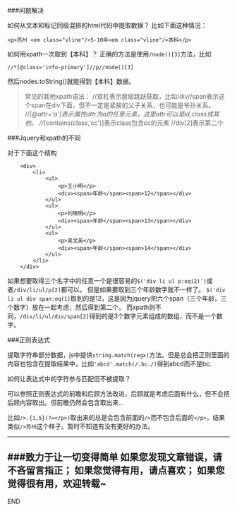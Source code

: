 ###问题解决

如何从文本和标记同级混排的html代码中提取数据？
比如下面这种情况：
```
<p>苏州 <em class="vline"/>5-10年<em class="vline"/>本科</p>
```
如何用xpath一次取到【本科】？
正确的方法是使用```/node()[3]```方法，比如
```
//*[@class='info-primary']//p//node()[3]
```
然后nodes.toString()就能得到【本科】数据。

>常见的其他xpath语法：
//双杠表示层级跳跃获取，比如/div//span表示这个span在div下面，但不一定是紧挨的父子关系，也可能是爷孙关系。
//*[@attr='a']表示属性attr为a的任意元素，这里attr可以是id,class或其他。
//*[contains(class,'cc')]表示class包含cc的元素
//div[2]表示第二个

###Jquery和xpath的不同

对于下面这个结构
```
    <div>
        <li>
            <ul>
                <p>王小明</p>
                <div><span>年龄</span><span>12</span></div>
            </ul>
            <ul>
                <p>刘晓明</p>
                <div><span>年龄</span><span>13</span></div>
            </ul>
            <ul>
                <p>吴文英</p>
                <div><span>年龄</span><span>14</span></div>
            </ul>
        </li>
    </div>
```
如果想要取得三个名字中的任意一个是很容易的```$('div li ul p:eq(2)')```或者```/div/li/ul/p[2]```都可以。
但是如果要取到三个年龄数字就不一样了。
```$('div li ul div span:eq(1)```取到的是12，这是因为jquery把六个span（三个年龄，三个数字）放在一起考虑，然后得到第二个。
而xpath则不同，```/div/li/ul/div/span[2]```得到的是3个数字元素组成的数组，而不是一个数字。

###正则表达式

提取字符串部分数据，js中提供```string.match(regx)```方法。但是总会把正则里面的内容也包含在提取结果中，比如```'abcd'.match(/.bc./)```得到abcd而不是bc.

如何让表达式中的字符参与匹配但不被提取？

可以参照正则表达式的前瞻和后顾方法改进，后顾就是考虑后面有什么，但不会把后顾内容取出。但前瞻仍然会包含取出来...

比如```/>.{1,5}(?=</p>)```取出来的总是会包含前面的```/>```而不包含后面的```</p>```，结果类似```/>苏州```这个样子。暂时不知道有没有更好的办法。

---
###致力于让一切变得简单
如果您发现文章错误，请不吝留言指正；
如果您觉得有用，请点喜欢；
如果您觉得很有用，欢迎转载~
---
END




